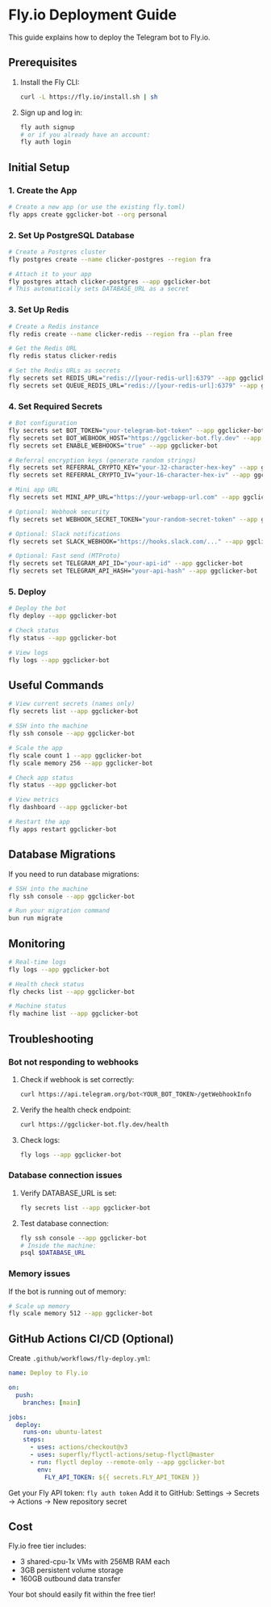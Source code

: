 # Fly.io Deployment Guide

This guide explains how to deploy the Telegram bot to Fly.io.

## Prerequisites

1. Install the Fly CLI:
   ```bash
   curl -L https://fly.io/install.sh | sh
   ```

2. Sign up and log in:
   ```bash
   fly auth signup
   # or if you already have an account:
   fly auth login
   ```

## Initial Setup

### 1. Create the App

```bash
# Create a new app (or use the existing fly.toml)
fly apps create ggclicker-bot --org personal
```

### 2. Set Up PostgreSQL Database

```bash
# Create a Postgres cluster
fly postgres create --name clicker-postgres --region fra

# Attach it to your app
fly postgres attach clicker-postgres --app ggclicker-bot
# This automatically sets DATABASE_URL as a secret
```

### 3. Set Up Redis

```bash
# Create a Redis instance
fly redis create --name clicker-redis --region fra --plan free

# Get the Redis URL
fly redis status clicker-redis

# Set the Redis URLs as secrets
fly secrets set REDIS_URL="redis://[your-redis-url]:6379" --app ggclicker-bot
fly secrets set QUEUE_REDIS_URL="redis://[your-redis-url]:6379" --app ggclicker-bot
```

### 4. Set Required Secrets

```bash
# Bot configuration
fly secrets set BOT_TOKEN="your-telegram-bot-token" --app ggclicker-bot
fly secrets set BOT_WEBHOOK_HOST="https://ggclicker-bot.fly.dev" --app ggclicker-bot
fly secrets set ENABLE_WEBHOOKS="true" --app ggclicker-bot

# Referral encryption keys (generate random strings)
fly secrets set REFERRAL_CRYPTO_KEY="your-32-character-hex-key" --app ggclicker-bot
fly secrets set REFERRAL_CRYPTO_IV="your-16-character-hex-iv" --app ggclicker-bot

# Mini app URL
fly secrets set MINI_APP_URL="https://your-webapp-url.com" --app ggclicker-bot

# Optional: Webhook security
fly secrets set WEBHOOK_SECRET_TOKEN="your-random-secret-token" --app ggclicker-bot

# Optional: Slack notifications
fly secrets set SLACK_WEBHOOK="https://hooks.slack.com/..." --app ggclicker-bot

# Optional: Fast send (MTProto)
fly secrets set TELEGRAM_API_ID="your-api-id" --app ggclicker-bot
fly secrets set TELEGRAM_API_HASH="your-api-hash" --app ggclicker-bot
```

### 5. Deploy

```bash
# Deploy the bot
fly deploy --app ggclicker-bot

# Check status
fly status --app ggclicker-bot

# View logs
fly logs --app ggclicker-bot
```

## Useful Commands

```bash
# View current secrets (names only)
fly secrets list --app ggclicker-bot

# SSH into the machine
fly ssh console --app ggclicker-bot

# Scale the app
fly scale count 1 --app ggclicker-bot
fly scale memory 256 --app ggclicker-bot

# Check app status
fly status --app ggclicker-bot

# View metrics
fly dashboard --app ggclicker-bot

# Restart the app
fly apps restart ggclicker-bot
```

## Database Migrations

If you need to run database migrations:

```bash
# SSH into the machine
fly ssh console --app ggclicker-bot

# Run your migration command
bun run migrate
```

## Monitoring

```bash
# Real-time logs
fly logs --app ggclicker-bot

# Health check status
fly checks list --app ggclicker-bot

# Machine status
fly machine list --app ggclicker-bot
```

## Troubleshooting

### Bot not responding to webhooks

1. Check if webhook is set correctly:
   ```bash
   curl https://api.telegram.org/bot<YOUR_BOT_TOKEN>/getWebhookInfo
   ```

2. Verify the health check endpoint:
   ```bash
   curl https://ggclicker-bot.fly.dev/health
   ```

3. Check logs:
   ```bash
   fly logs --app ggclicker-bot
   ```

### Database connection issues

1. Verify DATABASE_URL is set:
   ```bash
   fly secrets list --app ggclicker-bot
   ```

2. Test database connection:
   ```bash
   fly ssh console --app ggclicker-bot
   # Inside the machine:
   psql $DATABASE_URL
   ```

### Memory issues

If the bot is running out of memory:

```bash
# Scale up memory
fly scale memory 512 --app ggclicker-bot
```

## GitHub Actions CI/CD (Optional)

Create `.github/workflows/fly-deploy.yml`:

```yaml
name: Deploy to Fly.io

on:
  push:
    branches: [main]

jobs:
  deploy:
    runs-on: ubuntu-latest
    steps:
      - uses: actions/checkout@v3
      - uses: superfly/flyctl-actions/setup-flyctl@master
      - run: flyctl deploy --remote-only --app ggclicker-bot
        env:
          FLY_API_TOKEN: ${{ secrets.FLY_API_TOKEN }}
```

Get your Fly API token: `fly auth token`
Add it to GitHub: Settings → Secrets → Actions → New repository secret

## Cost

Fly.io free tier includes:
- 3 shared-cpu-1x VMs with 256MB RAM each
- 3GB persistent volume storage
- 160GB outbound data transfer

Your bot should easily fit within the free tier!


